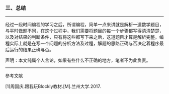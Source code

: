 ### 三、总结

---

经过一段时间编程的学习之后，所谓编程，简单一点来讲就是解析一道数学题目，与平时做题不同，在这个过程中，我们需要将题目的每一个步骤都写得清清楚楚，以及对结果的判断条件，只有将这些都写下来之后，这道题目才算是解析完整。编程实际上就是在写一个问题的分析方法及过程，解题的思路正确与否决定着程序最后运行的结果正确与否。

声明：本文纯属个人言论，如果有些什么不正确的地方，笔者不为此负责。

---

参考文献

\[1\]周国庆.跟我玩Blockly教材.\[M\].兰州大学.2017.

